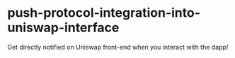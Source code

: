 # push-protocol-integration-into-uniswap-interface
Get directly notified on Uniswap front-end when you interact with the dapp!
